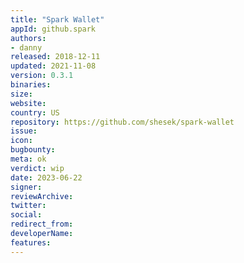 ```yaml
---
title: "Spark Wallet"  
appId: github.spark
authors:
- danny
released: 2018-12-11
updated: 2021-11-08
version: 0.3.1
binaries: 
size: 
website: 
country: US
repository: https://github.com/shesek/spark-wallet
issue: 
icon: 
bugbounty: 
meta: ok
verdict: wip 
date: 2023-06-22
signer: 
reviewArchive: 
twitter: 
social:
redirect_from:
developerName: 
features:
--- 
```

